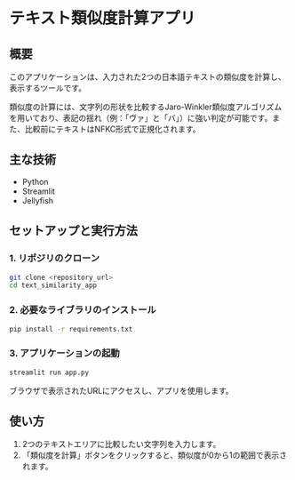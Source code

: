 # テキスト類似度計算アプリ

## 概要

このアプリケーションは、入力された2つの日本語テキストの類似度を計算し、表示するツールです。

類似度の計算には、文字列の形状を比較するJaro-Winkler類似度アルゴリズムを用いており、表記の揺れ（例：「ヴァ」と「バ」）に強い判定が可能です。また、比較前にテキストはNFKC形式で正規化されます。

## 主な技術

- Python
- Streamlit
- Jellyfish

## セットアップと実行方法

### 1. リポジリのクローン

```bash
git clone <repository_url>
cd text_similarity_app
```

### 2. 必要なライブラリのインストール

```bash
pip install -r requirements.txt
```

### 3. アプリケーションの起動

```bash
streamlit run app.py
```

ブラウザで表示されたURLにアクセスし、アプリを使用します。

## 使い方

1.  2つのテキストエリアに比較したい文字列を入力します。
2.  「類似度を計算」ボタンをクリックすると、類似度が0から1の範囲で表示されます。
